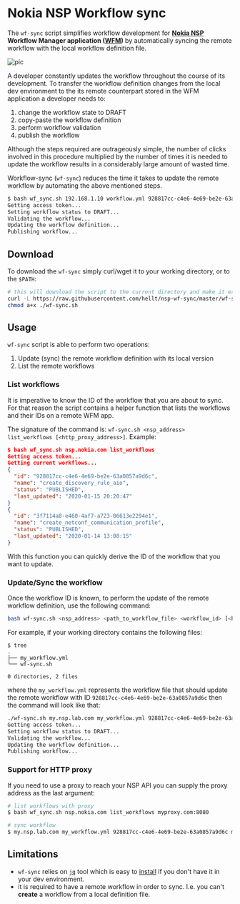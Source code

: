 # Nokia NSP Workflow sync
The `wf-sync` script simplifies workflow development for **[Nokia NSP](https://www.nokia.com/networks/products/network-services-platform/) Workflow Manager application ([WFM](https://network.developer.nokia.com/learn/19_11/network-automation/))** by automatically syncing the remote workflow with the local workflow definition file.

![pic](https://gitlab.com/rdodin/pics/-/wikis/uploads/fb698fae368913a2eb029ab969b153ee/image.png)

A developer constantly updates the workflow throughout the course of its development. To transfer the workflow definition changes from the local dev environment to the its remote counterpart stored in the WFM application a developer needs to:

1. change the workflow state to DRAFT
2. copy-paste the workflow definition
3. perform workflow validation
4. publish the workflow

Although the steps required are outrageously simple, the number of clicks involved in this procedure multiplied by the number of times it is needed to update the workflow results in a considerably large amount of wasted time.

Workflow-sync (`wf-sync`) reduces the time it takes to update the remote workflow by automating the above mentioned steps.

```bash
$ bash wf_sync.sh 192.168.1.10 workflow.yml 928817cc-c4e6-4e69-be2e-63a0857a9d6c
Getting access token...
Setting workflow status to DRAFT...
Validating the workflow...
Updating the workflow definition...
Publishing workflow...
```

## Download
To download the `wf-sync` simply curl/wget it to your working directory, or to the `$PATH`:

```bash
# this will download the script to the current directory and make it executable
curl -L https://raw.githubusercontent.com/hellt/nsp-wf-sync/master/wf-sync.sh > ./wf-sync.sh && \
chmod a+x ./wf-sync.sh
```

## Usage
`wf-sync` script is able to perform two operations:

1. Update (sync) the remote workflow definition with its local version
2. List the remote workflows

### List workflows
It is imperative to know the ID of the workflow that you are about to sync. For that reason the script contains a helper function that lists the workflows and their IDs on a remote WFM app.

The signature of the command is: `wf-sync.sh <nsp_address> list_workflows [<http_proxy_address>]`. Example:

```json
$ bash wf_sync.sh nsp.nokia.com list_workflows
Getting access token...
Getting current workflows...
{
  "id": "928817cc-c4e6-4e69-be2e-63a0857a9d6c",
  "name": "create_discovery_rule_aio",
  "status": "PUBLISHED",
  "last_updated": "2020-01-15 20:20:47"
}
{
  "id": "3f7114a8-e460-4af7-a723-06613e2294e1",
  "name": "create_netconf_communication_profile",
  "status": "PUBLISHED",
  "last_updated": "2020-01-14 13:08:15"
}
```
With this function you can quickly derive the ID of the workflow that you want to update.

### Update/Sync the workflow
Once the workflow ID is known, to perform the update of the remote workflow definition, use the following command:

```bash
bash wf-sync.sh <nsp_address> <path_to_workflow_file> <workflow_id> [<http_proxy_address>]
```

For example, if your working directory contains the following files:

```
$ tree
.
├── my_workflow.yml
└── wf-sync.sh

0 directories, 2 files
```

where the `my_workflow.yml` represents the workflow file that should update the remote workflow with ID `928817cc-c4e6-4e69-be2e-63a0857a9d6c` then the command will look like that:

```bash
./wf-sync.sh my.nsp.lab.com my_workflow.yml 928817cc-c4e6-4e69-be2e-63a0857a9d6c
Getting access token...
Setting workflow status to DRAFT...
Validating the workflow...
Updating the workflow definition...
Publishing workflow...
```

### Support for HTTP proxy
If you need to use a proxy to reach your NSP API you can supply the proxy address as the last argument:

```bash
# list workflows with proxy
$ bash wf_sync.sh nsp.nokia.com list_workflows myproxy.com:8080

# sync workflow
$ my.nsp.lab.com my_workflow.yml 928817cc-c4e6-4e69-be2e-63a0857a9d6c myproxy.com:8080
```

## Limitations

- `wf-sync` relies on [`jq`](https://stedolan.github.io/jq/) tool which is easy to [install](https://stedolan.github.io/jq/download/) if you don't have it in your dev environment.
- it is required to have a remote workflow in order to sync. I.e. you can't **create** a workflow from a local definition file.
